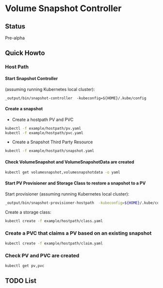 # Volume Snapshot Controller

## Status

Pre-alpha

## Quick Howto

### Host Path

#### Start Snapshot Controller 

(assuming running Kubernetes local cluster):
```
_output/bin/snapshot-controller  -kubeconfig=${HOME}/.kube/config
```

####  Create a snapshot
 * Create a hostpath PV and PVC
```bash
kubectl -f example/hostpath/pv.yaml
kubectl -f example/hostpath/pvc.yaml
```
 * Create a Snapshot Third Party Resource 
```bash
kubectl -f example/hostpath/snapshot.yaml
```

#### Check VolumeSnapshot and VolumeSnapshotData are created

```bash
kubectl get volumesnapshot,volumesnapshotdata -o yaml
```

#### Start PV Provisioner and Storage Class to restore a snapshot to a PV

Start provisioner (assuming running Kubernetes local cluster):
```bash
_output/bin/snapshot-provisioner-hostpath  -kubeconfig=${HOME}/.kube/config
```

Create a storage class:
```bash
kubectl create -f example/hostpath/class.yaml
```

### Create a PVC that claims a PV based on an existing snapshot 

```bash
kubectl create -f example/hostpath/claim.yaml
```

### Check PV and PVC are created

```bash
kubectl get pv,pvc
```
  

## TODO List

